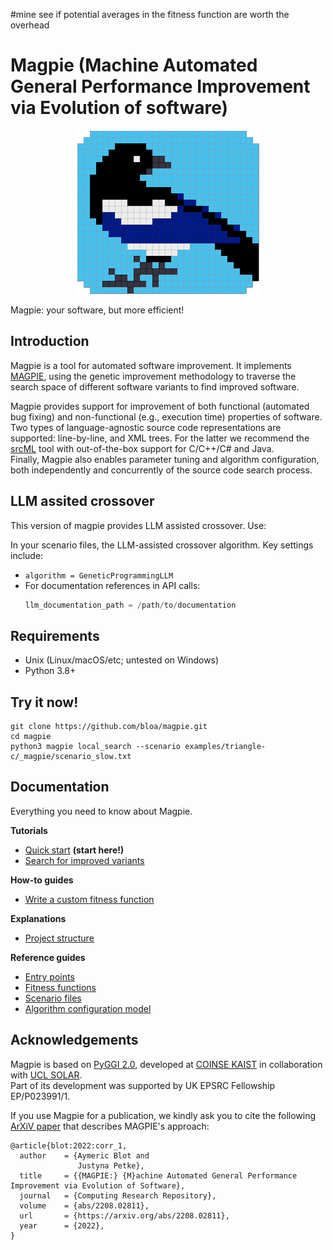 #mine
see if potential averages in the fitness function are worth the overhead


# Magpie (Machine Automated General Performance Improvement via Evolution of software)

<p align="center">
  <img alt="MAGPIE logo" src="./docs/logo_magpie.png" />
</p>

Magpie: your software, but more efficient!

## Introduction

Magpie is a tool for automated software improvement.
It implements [MAGPIE](#citation), using the genetic improvement methodology to traverse the search space of different software variants to find improved software.

Magpie provides support for improvement of both functional (automated bug fixing) and non-functional (e.g., execution time) properties of software.  
Two types of language-agnostic source code representations are supported: line-by-line, and XML trees.
For the latter we recommend the [srcML](https://www.srcml.org/) tool with out-of-the-box support for C/C++/C# and Java.  
Finally, Magpie also enables parameter tuning and algorithm configuration, both independently and concurrently of the source code search process.

## LLM assited crossover
This version of magpie provides LLM assisted crossover.
Use:

In your scenario files, the LLM-assisted crossover algorithm. Key settings include:
- `algorithm = GeneticProgrammingLLM` 
- For documentation references in API calls:
  ```python
  llm_documentation_path = /path/to/documentation
  ```
## Requirements

- Unix (Linux/macOS/etc; untested on Windows)
- Python 3.8+


## Try it now!

    git clone https://github.com/bloa/magpie.git
    cd magpie
    python3 magpie local_search --scenario examples/triangle-c/_magpie/scenario_slow.txt


## Documentation

Everything you need to know about Magpie.

**Tutorials**

- [Quick start](./docs/tutorials/quick_start.md) **(start here!)**
- [Search for improved variants](./docs/tutorials/search.md)

**How-to guides**

- [Write a custom fitness function](./docs/howto/custom_fitness_function.md)

**Explanations**

- [Project structure](./docs/explanations/project_structure.md)

**Reference guides**

- [Entry points](./docs/reference/entry_points.md)
- [Fitness functions](./docs/reference/fitness_functions.md)
- [Scenario files](./docs/reference/scenario_file.md)
- [Algorithm configuration model](./docs/params_model.md)


## Acknowledgements

Magpie is based on [PyGGI 2.0](https://github.com/coinse/pyggi), developed at [COINSE KAIST](https://coinse.kaist.ac.kr/) in collaboration with [UCL SOLAR](https://solar.cs.ucl.ac.uk/).  
Part of its development was supported by UK EPSRC Fellowship EP/P023991/1.

If you use Magpie for a publication, we kindly ask you to cite the following [ArXiV paper](https://arxiv.org/abs/2208.02811) that describes MAGPIE's approach:

```
@article{blot:2022:corr_1,
  author    = {Aymeric Blot and
               Justyna Petke},
  title     = {{MAGPIE:} {M}achine Automated General Performance Improvement via Evolution of Software},
  journal   = {Computing Research Repository},
  volume    = {abs/2208.02811},
  url       = {https://arxiv.org/abs/2208.02811},
  year      = {2022},
}
```

